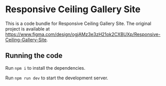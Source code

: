 
  # Responsive Ceiling Gallery Site

  This is a code bundle for Responsive Ceiling Gallery Site. The original project is available at https://www.figma.com/design/ogjAMz3e3zH21ok2CXBUXp/Responsive-Ceiling-Gallery-Site.

  ## Running the code

  Run `npm i` to install the dependencies.

  Run `npm run dev` to start the development server.
  